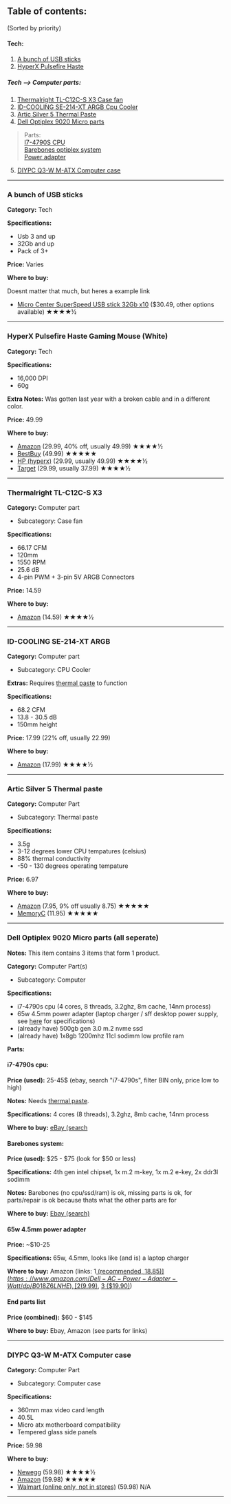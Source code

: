 ## Table of contents:
(Sorted by priority)
#### Tech:
1. [A bunch of USB sticks](https://github.com/M0on9/Wishlist/blob/main/Wishlist.md#a-bunch-of-usb-sticks)
2. [HyperX Pulsefire Haste](https://github.com/M0on9/Wishlist/blob/main/Wishlist.md#hyperx-pulsefire-haste-gaming-mouse-white)
##### Tech --> Computer parts:
1. [Thermalright TL-C12C-S X3 Case fan](https://github.com/M0on9/Wishlist/blob/main/Wishlist.md#thermalright-tl-c12c-s-x3)
2. [ID-COOLING SE-214-XT ARGB Cpu Cooler](https://github.com/M0on9/Wishlist/blob/main/Wishlist.md#id-cooling-se-214-xt-argb)
3. [Artic Silver 5 Thermal Paste](https://github.com/M0on9/Wishlist/blob/main/Wishlist.md#artic-silver-5-thermal-paste)
4. [Dell Optiplex 9020 Micro parts](https://github.com/M0on9/Wishlist/blob/main/Wishlist.md#dell-optiplex-9020-micro-parts-all-seperate)
> Parts:\
> [I7-4790S CPU](https://github.com/M0on9/Wishlist/blob/main/Wishlist.md#i7-4790s-cpu)\
> [Barebones optiplex system](https://github.com/M0on9/Wishlist/blob/main/Wishlist.md#barebones-system)\
> [Power adapter](https://github.com/M0on9/Wishlist/blob/main/Wishlist.md#barebones-system)

5. [DIYPC Q3-W M-ATX Computer case](https://github.com/M0on9/Wishlist/blob/main/Wishlist.md#diypc-q3-w-m-atx-computer-case)

___

### A bunch of USB sticks

**Category:** Tech

**Specifications:**
 - Usb 3 and up
 - 32Gb and up
 - Pack of 3+

**Price:** Varies

**Where to buy:**

Doesnt matter that much, but heres a example link
 - [Micro Center SuperSpeed USB stick 32Gb x10](https://www.amazon.com/Center-SuperSpeed-5-Pack-Memory-Keychain/dp/B09LLWTMXQ/) ($30.49, other options available) ★★★★½

___

### HyperX Pulsefire Haste Gaming Mouse (White)

**Category:** Tech

**Specifications:**
 - 16,000 DPI
 - 60g

**Extra Notes:** Was gotten last year with a broken cable and in a different color.

**Price:** 49.99

**Where to buy:**
 - [Amazon](https://www.amazon.com/dp/B09QXG3132) (29.99, 40% off, usually 49.99) ★★★★½
 - [BestBuy](https://www.bestbuy.com/site/hyperx-pulsefire-haste-lightweight-wireless-optical-gaming-mouse-white/6500984.p?skuId=6500984) (49.99) ★★★★★
 - [HP (hyperx)](https://www.hp.com/us-en/shop/pdp/hyperx-pulsefire-haste-gaming-mouse-(white-pink)) (29.99, usually 49.99) ★★★★½
 - [Target](https://www.target.com/p/hyperx-pulsefire-haste-wired-gaming-mouse-for-pc-pink-white/-/A-86873149?clkid=695c8131N8d3f11eebae5b1563be5ff38) (29.99, usually 37.99) ★★★★½

___

### Thermalright TL-C12C-S X3

**Category:** Computer part
 - Subcategory: Case fan

**Specifications:**
 - 66.17 CFM
 - 120mm
 - 1550 RPM
 - 25.6 dB
 - 4-pin PWM + 3-pin 5V ARGB Connectors

**Price:** 14.59

**Where to buy:**
 - [Amazon](https://www.amazon.com/dp/B0BKJWMQLW) (14.59) ★★★★½

___

### ID-COOLING SE-214-XT ARGB

**Category:** Computer part
 - Subcategory: CPU Cooler

**Extras:** Requires [thermal paste](https://github.com/M0on9/Wishlist/blob/main/Wishlist.md#artic-silver-5-thermal-paste) to function

**Specifications:**
 - 68.2 CFM
 - 13.8 - 30.5 dB
 - 150mm height

**Price:** 17.99 (22% off, usually 22.99)

**Where to buy:**
 - [Amazon](https://a.co/d/1q9jktn) (17.99) ★★★★½

___

### Artic Silver 5 Thermal paste

**Category:** Computer Part
 - Subcategory: Thermal paste

**Specifications:**
 - 3.5g
 - 3-12 degrees lower CPU tempatures (celsius)
 - 88% thermal conductivity
 - -50 - 130 degrees operating tempature

**Price:** 6.97

**Where to buy:**
 - [Amazon](https://www.amazon.com/dp/B0087X728K) (7.95, 9% off usually 8.75) ★★★★★
 - [MemoryC](https://www.memoryc.com/11331-arctic-silver-5-thermal-compound-3-5g.html?sscid=b1k7_czk2s) (11.95) ★★★★★

___

### Dell Optiplex 9020 Micro parts (all seperate)

**Notes:** This item contains 3 items that form 1 product.

**Category:** Computer Part(s)
 - Subcategory: Computer

**Specifications:**
 - i7-4790s cpu (4 cores, 8 threads, 3.2ghz, 8m cache, 14nm process)
 - 65w 4.5mm power adapter (laptop charger / sff desktop power supply, see [here](https://www.dell.com/en-us/shop/dell-45-mm-barrel-65-w-ac-adapter-with-2-meter-power-cord-united-states/apd/492-bbme/pc-accessories#techspecs_section) for specifications)
 - (already have) 500gb gen 3.0 m.2 nvme ssd
 - (already have) 1x8gb 1200mhz 11cl sodimm low profile ram

**Parts:**
#### **i7-4790s cpu:**
**Price (used):** 25-45$ (ebay, search "i7-4790s", filter BIN only, price low to high)

**Notes:** Needs [thermal paste](https://github.com/M0on9/Wishlist/blob/main/Wishlist.md#artic-silver-5-thermal-paste).

**Specifications:** 4 cores (8 threads), 3.2ghz, 8mb cache, 14nm process

**Where to buy:**
[eBay (search](https://www.ebay.com/sch/i.html?campid=5338192028&kw=i7-4790s&mkcid=1&mkrid=711-53200-19255-0&toolid=20004&LH_BIN=1&_sop=15)

#### **Barebones system:**
**Price (used):** $25 - $75 (look for $50 or less)

**Specifications:** 4th gen intel chipset, 1x m.2 m-key, 1x m.2 e-key, 2x ddr3l sodimm

**Notes:** Barebones (no cpu/ssd/ram) is ok, missing parts is ok, for parts/repair is ok because thats what the other parts are for

**Where to buy:**
[Ebay (search)](https://www.ebay.com/sch/i.html?_from=R40&_trksid=p2334524.m570.l1312&_nkw=dell+optiplex+9020+micro&_sacat=0&LH_TitleDesc=0&toolid=20004&mkcid=1&campid=5338192028&LH_BIN=1&_sop=15&kw=i7-4790s&mkrid=711-53200-19255-0)

#### **65w 4.5mm power adapter**

**Price:** ~$10-25

**Specifications:** 65w, 4.5mm, looks like (and is) a laptop charger

**Where to buy:** Amazon (links: 1[ (recommended, $18.85)](https://www.amazon.com/Dell-AC-Power-Adapter-Watt/dp/B018Z6LNHE), [2 ($9.99)](https://www.amazon.com/Charger-Replacement-Inspiron-13-5000-7348-2in1/dp/B0BM47JVZ6), [3 ($19.90)](https://www.amazon.com/Dell-Original-Inspiron-Charger-7348-2in1/dp/B07R8M3VY5))

#### **End parts list**

**Price (combined):** $60 - $145

**Where to buy:** Ebay, Amazon (see parts for links)

___

### DIYPC Q3-W M-ATX Computer case

**Category:** Computer Part
 - Subcategory: Computer case

**Specifications:**
 - 360mm max video card length
 - 40.5L
 - Micro atx motherboard compatibility
 - Tempered glass side panels

**Price:** 59.98

**Where to buy:**
 - [Newegg](https://www.newegg.com/p/N82E16811353225?Item=N82E16811353225) (59.98) ★★★★½
 - [Amazon](https://www.amazon.com/Diypc-ARGB-Q3-W-Case-Argb-q3-w/dp/B0CD66G5Z5) (59.98) ★★★★★
 - [Walmart (online only, not in stores)](https://www.walmart.com/ip/DIYPC-ARGB-Q3-W-White-USB3-0-Tempered-Glass-Micro-ATX-Gaming-Computer-Case-w-Dual-Tempered-Glass-Panel-and-3-x-ARGB-LED-Fans-Pre-Installed/2874883917?from=/search) (59.98) N/A

___
